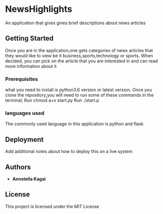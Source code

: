 # NewsHighlights

An application that gives gives brief descriptions about news articles

## Getting Started

Once you are in the application,one gets categories of news articles that they would like to view be it business,sports,technology or sports.
When decided, you can pick on the article that you are interested in and can read more information about it

### Prerequisites

what you need to install is python3.6 version or latest version.
Once you clone the repository,you will need to run some of these commands in the terminal;
 Run chmod a+x start.py
 Run ./start.p


### languages used
The commonly used language in this application is python and flask


## Deployment

Add additional notes about how to deploy this on a live system


## Authors

* **Annstella Kagai** 


## License

This project is licensed under the MIT License 

